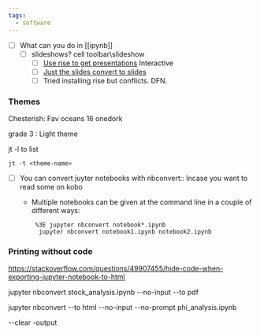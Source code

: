 ```yaml
---
tags:
  - software
---
```



- [ ] What can you do in [[ipynb]]
	- [ ] slideshows? cell toolbar\slideshow
		- [ ] [Use rise to get presentations](https://www.youtube.com/watch?v=utNl9f3gqYQ&ab_channel=LiveLessons) Interactive
		- [ ] [Just the slides convert to slides](https://medium.com/@mjspeck/presenting-code-using-jupyter-notebook-slides-a8a3c3b59d67)
		- [ ] Tried installing rise but conflicts. DFN.
### Themes

Chesterish: Fav
oceans 16
onedork

grade 3 : Light theme

jt -l to list
```
jt -t <theme-name>
```
- [ ] You can convert juyter notebooks with nbconvert:: Incase you want to read some on kobo
	-  Multiple notebooks can be given at the command line in a couple of
	            different ways:

            %3E jupyter nbconvert notebook*.ipynb
             jupyter nbconvert notebook1.ipynb notebook2.ipynb
### Printing without code 

https://stackoverflow.com/questions/49907455/hide-code-when-exporting-jupyter-notebook-to-html

jupyter nbconvert stock_analysis.ipynb --no-input --to pdf

jupyter nbconvert --to html --no-input --no-prompt phi_analysis.ipynb

--clear -output


